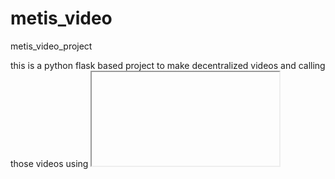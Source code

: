 # metis_video
metis_video_project

this is a python flask based project to make decentralized videos and calling those videos using <iframe> tag by the url

to run this project first edit creditiental.py 
enter your email_user = "your username " it definetely works on gmail
enter your email_password = "your email password"
enter your address_owner = "your metis address" to get the metis coins from the subscriptions 
  
then install the dependencies if required and run app.py 
  
the project is easy to use and it has the use of the api keys to upload videos to the metis network and make it decentralized and retrieving it 
 
